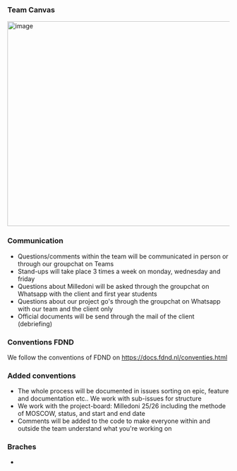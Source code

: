 ### Team Canvas
<img width="657" height="464" alt="image" src="https://github.com/user-attachments/assets/ecd2b26d-f431-4991-87fd-a8e3b1576ebb" />

### Communication
- Questions/comments within the team will be communicated in person or through our groupchat on Teams 
- Stand-ups will take place 3 times a week on monday, wednesday and friday
- Questions about Milledoni will be asked through the groupchat on Whatsapp with the client and first year students
- Questions about our project go's through the groupchat on Whatsapp with our team and the client only
- Official documents will be send through the mail of the client (debriefing)

### Conventions FDND
We follow the conventions of FDND on https://docs.fdnd.nl/conventies.html

### Added conventions
- The whole process will be documented in issues sorting on epic, feature and documentation etc.. We work with sub-issues for structure
- We work with the project-board: Milledoni 25/26 including the methode of MOSCOW, status, and start and end date
- Comments will be added to the code to make everyone within and outside the team understand what you're working on

### Braches
- 
